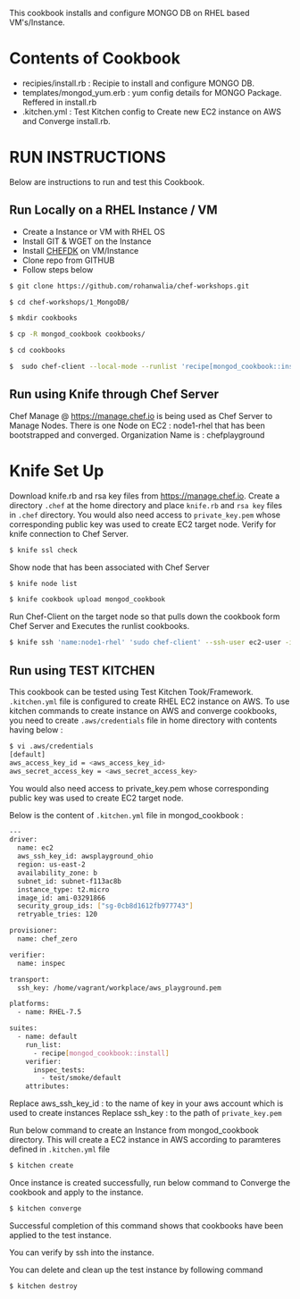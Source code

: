 This cookbook installs and configure MONGO DB on RHEL based VM's/Instance.
# Contents of Cookbook
- recipies/install.rb : Recipie to install and configure MONGO DB.
- templates/mongod_yum.erb : yum config details for MONGO Package. Reffered in install.rb
- .kitchen.yml : Test Kitchen config to Create new EC2 instance on AWS and Converge install.rb.

# RUN INSTRUCTIONS
Below are instructions to run and test this Cookbook.
## Run Locally on a RHEL Instance / VM
- Create a Instance or VM with RHEL OS
- Install GIT & WGET on the Instance
- Install [CHEFDK](https://downloads.chef.io/chefdk#el) on VM/Instance
- Clone repo from GITHUB
- Follow steps below

```sh
$ git clone https://github.com/rohanwalia/chef-workshops.git
```
```sh
$ cd chef-workshops/1_MongoDB/
```
```sh
$ mkdir cookbooks
```
```sh
$ cp -R mongod_cookbook cookbooks/
```
```sh
$ cd cookbooks
```
```sh
$  sudo chef-client --local-mode --runlist 'recipe[mongod_cookbook::install]'
```

## Run using Knife through Chef Server
Chef Manage @ https://manage.chef.io is being used as Chef Server to Manage Nodes. 
There is one Node on EC2 : node1-rhel that has been bootstrapped and converged. Organization Name is : chefplayground

# Knife Set Up
Download knife.rb and rsa key files from https://manage.chef.io. Create a directory `.chef` at the home directory and place `knife.rb` and `rsa key` files in `.chef` directory. You would also need access to `private_key.pem` whose corresponding public key was used to create EC2 target node.
Verify for knife connection to Chef Server.
```sh
$ knife ssl check
```
Show node that has been associated with Chef Server
```sh
$ knife node list
```
```sh
$ knife cookbook upload mongod_cookbook
```
Run Chef-Client on the target node so that pulls down the cookbook form Chef Server and Executes the runlist cookbooks.
```sh
$ knife ssh 'name:node1-rhel' 'sudo chef-client' --ssh-user ec2-user -i <path_to_private_key> --attribute cloud.public_hostname
```
## Run using TEST KITCHEN
This cookbook can be tested using Test Kitchen Took/Framework. 
`.kitchen.yml` file is configured to create RHEL EC2 instance on AWS. To use kitchen commands to create instance on AWS and converge cookbooks, you need to create `.aws/credentials` file in home directory with contents having below :
```sh
$ vi .aws/credentials
[default]
aws_access_key_id = <aws_access_key_id>
aws_secret_access_key = <aws_secret_access_key>
```
You would also need access to private_key.pem whose corresponding public key was used to create EC2 target node.

Below is the content of `.kitchen.yml` file in mongod_cookbook : 

```sh
---
driver:
  name: ec2
  aws_ssh_key_id: awsplayground_ohio
  region: us-east-2
  availability_zone: b
  subnet_id: subnet-f113ac8b
  instance_type: t2.micro
  image_id: ami-03291866
  security_group_ids: ["sg-0cb8d1612fb977743"]
  retryable_tries: 120

provisioner:
  name: chef_zero

verifier:
  name: inspec

transport:
  ssh_key: /home/vagrant/workplace/aws_playground.pem

platforms:
  - name: RHEL-7.5

suites:
  - name: default
    run_list:
      - recipe[mongod_cookbook::install]
    verifier:
      inspec_tests:
        - test/smoke/default
    attributes:
```
Replace aws_ssh_key_id : to the name of key in your aws account which is used to create instances
Replace ssh_key : to the path of `private_key.pem`

Run below command to create an Instance from mongod_cookbook directory. This will create a EC2 instance in AWS according to paramteres defined in `.kitchen.yml` file
```sh
$ kitchen create
```
Once instance is created successfully, run below command to Converge the cookbook and apply to the instance.
```sh
$ kitchen converge
```
Successful completion of this command shows that cookbooks have been applied to the test instance.

You can verify by ssh into the instance.

You can delete and clean up the test instance by following command
```sh
$ kitchen destroy
```

